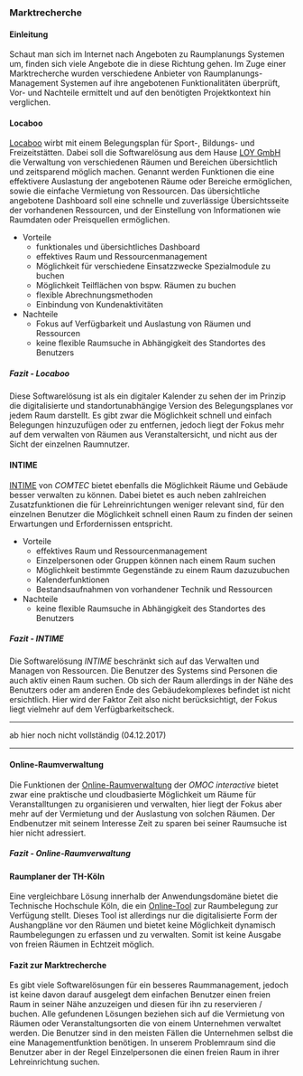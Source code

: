 ### Marktrecherche

#### Einleitung
Schaut man sich im Internet nach Angeboten zu Raumplanungs Systemen um, finden sich viele Angebote die in diese Richtung gehen. Im Zuge einer Marktrecherche wurden verschiedene Anbieter von Raumplanungs-Management Systemen auf ihre angebotenen Funktionalitäten überprüft, Vor- und Nachteile ermittelt und auf den benötigten Projektkontext hin verglichen.

#### Locaboo
[Locaboo](http://locaboo.com) wirbt mit einem Belegungsplan für Sport-, Bildungs- und Freizeitstätten. Dabei soll die Softwarelösung aus dem Hause [LOY GmbH](link?) die Verwaltung von verschiedenen Räumen und Bereichen übersichtlich und zeitsparend möglich machen. Genannt werden Funktionen die eine effektivere Auslastung der angebotenen Räume oder Bereiche ermöglichen, sowie die einfache Vermietung von Ressourcen. Das übersichtliche angebotene Dashboard soll eine schnelle und zuverlässige Übersichtsseite der vorhandenen Ressourcen, und der Einstellung von Informationen wie Raumdaten oder Preisquellen ermöglichen.
* Vorteile
    - funktionales und übersichtliches Dashboard
    - effektives Raum und Ressourcenmanagement 
    - Möglichkeit für verschiedene Einsatzzwecke Spezialmodule zu buchen
    - Möglichkeit Teilflächen von bspw. Räumen zu buchen
    - flexible Abrechnungsmethoden
    - Einbindung von Kundenaktivitäten
* Nachteile
    - Fokus auf Verfügbarkeit und Auslastung von Räumen und Ressourcen
    - keine flexible Raumsuche in Abhängigkeit des Standortes des Benutzers

##### Fazit - Locaboo
Diese Softwarelösung ist als ein digitaler Kalender zu sehen der im Prinzip die digitalisierte und standortunabhängige Version des Belegungsplanes vor jedem Raum darstellt. Es gibt zwar die Möglichkeit schnell und einfach Belegungen hinzuzufügen oder zu entfernen, jedoch liegt der Fokus mehr auf dem verwalten von Räumen aus Veranstaltersicht, und nicht aus der Sicht der einzelnen Raumnutzer.    

#### INTIME
[INTIME](https://www.comtec-noeker.de) von *COMTEC* bietet ebenfalls die Möglichkeit Räume und Gebäude besser verwalten zu können. Dabei bietet es auch neben zahlreichen Zusatzfunktionen die für Lehreinrichtungen weniger relevant sind, für den einzelnen Benutzer die Möglichkeit schnell einen Raum zu finden der seinen Erwartungen und Erfordernissen entspricht. 
* Vorteile
    - effektives Raum und Ressourcenmanagement 
    - Einzelpersonen oder Gruppen können nach einem Raum suchen
    - Möglichkeit bestimmte Gegenstände zu einem Raum dazuzubuchen
    - Kalenderfunktionen 
    - Bestandsaufnahmen von vorhandener Technik und Ressourcen
* Nachteile
    - keine flexible Raumsuche in Abhängigkeit des Standortes des Benutzers

##### Fazit - *INTIME*
Die Softwarelösung *INTIME* beschränkt sich auf das Verwalten und Managen von Ressourcen. Die Benutzer des Systems sind Personen die auch aktiv einen Raum suchen. Ob sich der Raum allerdings in der Nähe des Benutzers oder am anderen Ende des Gebäudekomplexes befindet ist nicht ersichtlich. Hier wird der Faktor Zeit also nicht berücksichtigt, der Fokus liegt vielmehr auf dem Verfügbarkeitscheck.   


___
ab hier noch nicht vollständig (04.12.2017)
___

#### Online-Raumverwaltung
Die Funktionen der [Online-Raumverwaltung](http://online-raumverwaltung.de) der *OMOC interactive* bietet zwar eine praktische und cloudbasierte Möglichkeit um Räume für Veranstalltungen zu organisieren und verwalten, hier liegt der Fokus aber mehr auf der Vermietung und der Auslastung von solchen Räumen. Der Endbenutzer mit seinem Interesse Zeit zu sparen bei seiner Raumsuche ist hier nicht adressiert.   

##### Fazit - *Online-Raumverwaltung*


#### Raumplaner der TH-Köln
Eine vergleichbare Lösung innerhalb der Anwendungsdomäne bietet die Technische Hochschule Köln, die ein [Online-Tool](http://advbs06.gm.fh-koeln.de:7777/plsql/sport.raum_abfrage) zur Raumbelegung zur Verfügung stellt. Dieses Tool ist allerdings nur die digitalisierte Form der Aushangpläne vor den Räumen und bietet keine Möglichkeit dynamisch Raumbelegungen zu erfassen und zu verwalten. Somit ist keine Ausgabe von freien Räumen in Echtzeit möglich.  

#### Fazit zur Marktrecherche
Es gibt viele Softwarelösungen für ein besseres Raummanagement, jedoch ist keine davon darauf ausgelegt dem einfachen Benutzer einen freien Raum in seiner Nähe anzuzeigen und diesen für ihn zu reservieren / buchen. Alle gefundenen Lösungen beziehen sich auf die Vermietung von Räumen oder Veranstaltungsorten die von einem Unternehmen verwaltet werden. Die Benutzer sind in den meisten Fällen die Unternehmen selbst die eine Managementfunktion benötigen. In unserem Problemraum sind die Benutzer aber in der Regel Einzelpersonen die einen freien Raum in ihrer Lehreinrichtung suchen.


















